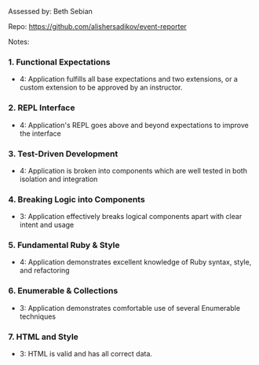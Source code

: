 Assessed by: Beth Sebian

Repo: https://github.com/alishersadikov/event-reporter

Notes:


### 1. Functional Expectations
* 4: Application fulfills all base expectations and two extensions, or a custom extension to be approved by an instructor.

### 2. REPL Interface
* 4: Application's REPL goes above and beyond expectations to improve the interface

### 3. Test-Driven Development
* 4: Application is broken into components which are well tested in both isolation and integration

### 4. Breaking Logic into Components
* 3: Application effectively breaks logical components apart with clear intent and usage

### 5. Fundamental Ruby & Style
* 4:  Application demonstrates excellent knowledge of Ruby syntax, style, and refactoring

### 6. Enumerable & Collections
* 3: Application demonstrates comfortable use of several Enumerable techniques

### 7. HTML and Style
* 3: HTML is valid and has all correct data.
